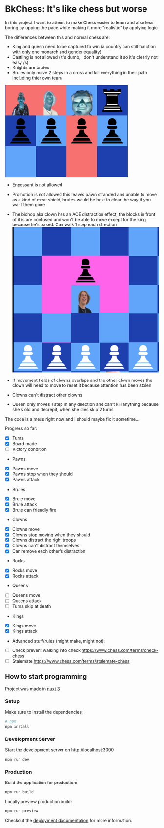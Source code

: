 # BkChess: It's like chess but worse

In this project I want to attemt to make Chess easier to learn and also less boring by upping the pace
white making it more "realistic" by applying logic

The differences between this and normal chess are:
- King and queen need to be captured to win (a country can still function with only one monarch and gender equality)
- Castling is not allowed (it's dumb, I don't understand it so it's clearly not easy /s)
- Knights are brutes
- Brutes only move 2 steps in a cross and kill everything in their path including thier own team

![Brute movement](bruteMovement.png)

- Enpessant is not allowed



- Promotion is not allowed this leaves pawn stranded and unable to move as a kind of meat shield, brutes would be best to clear the way if you want them gone


- The bichop aka clown has an AOE distraction effect, the blocks in front of it is are confused and won't be able to move except for the king because he's based. 
Can walk 1 step each direction
  ![clown movement](clownMovement.png)
- If movement fields of clowns overlaps and the other clown moves the clown will need to move to reset it because attention has been stolen
- Clowns can't distract other clowns

- Queen only moves 1 step in any direction and can't kill anything because she's old and decrepit, when she dies skip 2 turns

The code is a mess right now and I should maybe fix it sometime...

Progress so far:
- [x] Turns
- [x] Board made
- [ ] Victory condition

- Pawns
- [x] Pawns move
- [x] Pawns stop when they should
- [x] Pawns attack

- Brutes
- [x] Brute move
- [x] Brute attack
- [x] Brute can friendly fire

- Clowns
- [X] Clowns move
- [X] Clowns stop moving when they should
- [X] Clowns distract the right troops
- [X] Clowns can't distract themselves
- [X] Can remove each other's distraction

- Rooks
- [X] Rooks move
- [X] Rooks attack

- Queens
- [ ] Queens move
- [ ] Queens attack
- [ ] Turns skip at death

- Kings
- [X] Kings move
- [X] Kings attack

- Advanced stuff/rules (might make, might not):
- [ ] Check prevent walking into check https://www.chess.com/terms/check-chess  
- [ ] Stalemate  https://www.chess.com/terms/stalemate-chess

## How to start programming

Project was made in [nuxt 3](https://v3.nuxtjs.org)

### Setup

Make sure to install the dependencies:

```bash
# npm
npm install
```

### Development Server

Start the development server on http://localhost:3000

```bash
npm run dev
```

### Production

Build the application for production:

```bash
npm run build
```

Locally preview production build:

```bash
npm run preview
```

Checkout the [deployment documentation](https://v3.nuxtjs.org/guide/deploy/presets) for more information.

